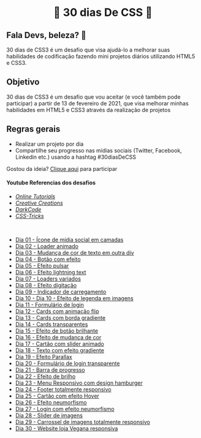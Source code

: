 <h1 align = "center"> 🚀 30 dias De CSS 🚀 </h1>

 <h2>Fala Devs, beleza? 🖖</h2>

 30 dias de CSS3 é um desafio que visa ajudá-lo a melhorar suas habilidades de codificação fazendo mini projetos diários utilizando HTML5 e CSS3.

 ## Objetivo

30 dias de CSS3 é um desafio que vou aceitar (e você também pode participar) a partir de 13 de fevereiro de 2021, que visa melhorar minhas habilidades em HTML5 e CSS3 através da realização de projetos 

## Regras gerais

* Realizar um projeto por dia
* Compartilhe seu progresso nas mídias sociais (Twitter, Facebook, Linkedin etc.) usando a hashtag #30diasDeCSS

Gostou da ideia? 
[Clique aqui](https://github.com/MilenaCarecho/30diasDeCSS/issues/1) para participar 

#### Youtube Referencias dos desafios
* *[Online Tutorials](https://www.youtube.com/channel/UCbwXnUipZsLfUckBPsC7Jog)*
* *[Creative Creations](https://www.youtube.com/channel/UCOKmVksbzoKJKmtu7rlEM1A)*
* *[DarkCode](https://www.youtube.com/channel/UCD3KVjbb7aq2OiOffuungzw)*
* *[CSS-Tricks](https://css-tricks.com/)*
<br>

* [Dia 01 - Ícone de mídia social em camadas](https://github.com/leokattah/30_dias_De_CSS/tree/main/Desafios/Dia1)
* [Dia 02 - Loader animado](https://github.com/leokattah/30_dias_De_CSS/tree/main/Desafios/Dia2)
* [Dia 03 - Mudança de cor de texto em outra div](https://github.com/leokattah/30_dias_De_CSS/tree/main/Desafios/Dia3)
* [Dia 04 - Botão com efeito](https://github.com/leokattah/30_dias_De_CSS/tree/main/Desafios/Dia4) 
* [Dia 05 - Efeito pulsar](https://github.com/leokattah/30_dias_De_CSS/tree/main/Desafios/Dia5)
* [Dia 06 - Efeito lightning text](https://github.com/leokattah/30_dias_De_CSS/tree/main/Desafios/Dia6)
* [Dia 07 - Loaders variados](https://github.com/leokattah/30_dias_De_CSS/tree/main/Desafios/Dia7) 
* [Dia 08 - Efeito digitação](https://github.com/leokattah/30_dias_De_CSS/tree/main/Desafios/Dia8)
* [Dia 09 - Indicador de carregamento](https://github.com/leokattah/30_dias_De_CSS/tree/main/Desafios/Dia9)
* [Dia 10 -  Dia 10 - Efeito de legenda em imagens](https://github.com/leokattah/30_dias_De_CSS/tree/main/Desafios/Dia10)
* [Dia 11 - Formulário de login](https://github.com/leokattah/30_dias_De_CSS/tree/main/Desafios/Dia11)
* [Dia 12 - Cards com animação flip](https://github.com/leokattah/30_dias_De_CSS/tree/main/Desafios/Dia12)
* [Dia 13 - Cards com borda gradiente](https://github.com/leokattah/30_dias_De_CSS/tree/main/Desafios/Dia13)
* [Dia 14 - Cards transparentes](https://github.com/leokattah/30_dias_De_CSS/tree/main/Desafios/Dia14)
* [Dia 15 - Efeito de botão brilhante](https://github.com/leokattah/30_dias_De_CSS/tree/main/Desafios/Dia15)
* [Dia 16 - Efeito de mudança de cor ](https://github.com/leokattah/30_dias_De_CSS/tree/main/Desafios/Dia16)
* [Dia 17 - Cartão com slider animado](https://github.com/leokattah/30_dias_De_CSS/tree/main/Desafios/Dia17)
* [Dia 18 - Texto com efeito gradiente](https://github.com/leokattah/30_dias_De_CSS/tree/main/Desafios/Dia18)
* [Dia 19 - Efeito Parallax](https://github.com/leokattah/30_dias_De_CSS/tree/main/Desafios/Dia19)
* [Dia 20 - Formulário de login transparente ](https://github.com/leokattah/30_dias_De_CSS/tree/main/Desafios/Dia20)
* [Dia 21 - Barra de progresso](https://github.com/leokattah/30_dias_De_CSS/tree/main/Desafios/Dia21)
* [Dia 22 - Efeito de brilho](https://github.com/leokattah/30_dias_De_CSS/tree/main/Desafios/Dia22)
* [Dia 23 - Menu Responsivo com design hamburger](https://github.com/leokattah/30_dias_De_CSS/tree/main/Desafios/Dia23)
* [Dia 24 - Footer totalmente responsivo](https://github.com/leokattah/30_dias_De_CSS/tree/main/Desafios/Dia24)
* [Dia 25 - Cartão com efeito Hover](https://github.com/leokattah/30_dias_De_CSS/tree/main/Desafios/Dia25)
* [Dia 26 - Efeito neumorfismo ](https://github.com/leokattah/30_dias_De_CSS/tree/main/Desafios/Dia26)
* [Dia 27 - Login com efeito neumorfismo](https://github.com/leokattah/30_dias_De_CSS/tree/main/Desafios/Dia27)
* [Dia 28 - Slider de imagens](https://github.com/leokattah/30_dias_De_CSS/tree/main/Desafios/Dia28)
* [Dia 29 - Carrossel de imagens totalmente responsivo](https://github.com/leokattah/30_dias_De_CSS/tree/main/Desafios/Dia29)
* [Dia 30 - Website loja Vegana responsiva](https://github.com/leokattah/30_dias_De_CSS/tree/main/Desafios/Dia30)

